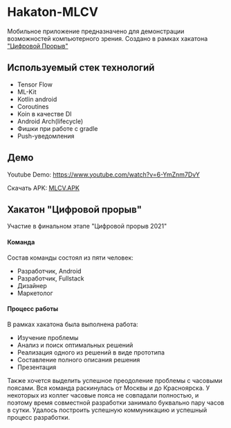 # Hakaton-MLCV
Мобильное приложение предназначено для демонстрации возможностей компьютерного зрения.
Создано в рамках хакатона ["Цифровой Прорыв"](https://leadersofdigital.ru)

## Используемый стек технологий
- Tensor Flow
- ML-Kit
- Kotlin android
- Coroutines
- Koin в качестве DI
- Android Arch(lifecycle)
- Фишки при работе с gradle
- Push-уведомления

## Демо
Youtube Demo:
https://www.youtube.com/watch?v=6-YmZnm7DvY

Скачать APK:
[MLCV.APK](https://github.com/RasM24/Hakaton-MLCV/blob/develop/demo/app-debug.apk)

## Хакатон "Цифровой прорыв"
Участие в финальном этапе "Цифровой прорыв 2021"

#### Команда
Состав команды состоял из пяти человек:
- Разработчик, Android
- Разработчик, Fullstack
- Дизайнер
- Маркетолог

#### Процесс работы
В рамках хакатона была выполнена работа:
- Изучение проблемы
- Анализ и поиск оптимальных решений
- Реализация одного из решений в виде прототипа
- Составление полного описания решения
- Презентация

Также хочется выделить успешное преодоление проблемы с часовыми поясами.
Вся команда раскинулась от Москвы и до Красноярска. У некоторых из коллег часовые пояса не совпадали полностью, и поэтому время совместной разработки занимало буквально пару часов в сутки. Удалось построить успешную коммуникацию и успешный процесс разработки.
